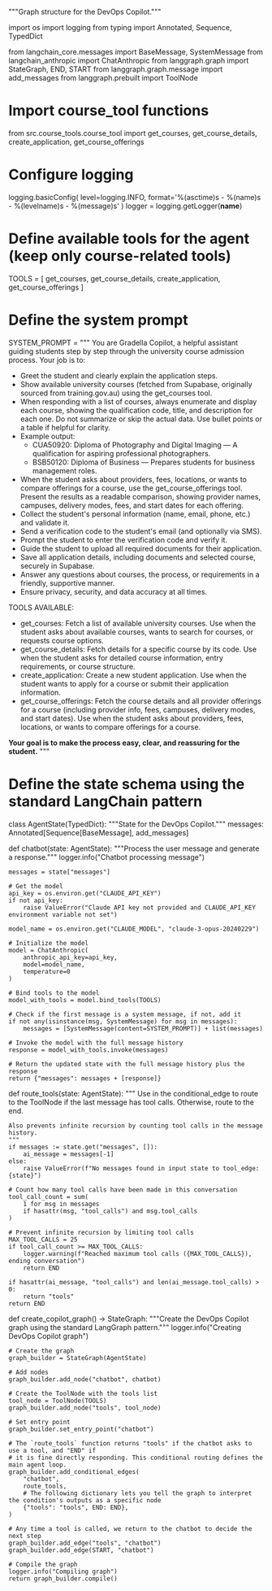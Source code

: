 """Graph structure for the DevOps Copilot."""

import os
import logging
from typing import Annotated, Sequence, TypedDict

from langchain_core.messages import BaseMessage, SystemMessage
from langchain_anthropic import ChatAnthropic
from langgraph.graph import StateGraph, END, START
from langgraph.graph.message import add_messages
from langgraph.prebuilt import ToolNode

# Import course_tool functions
from src.course_tools.course_tool import get_courses, get_course_details, create_application, get_course_offerings

# Configure logging
logging.basicConfig(
    level=logging.INFO,
    format='%(asctime)s - %(name)s - %(levelname)s - %(message)s'
)
logger = logging.getLogger(__name__)

# Define available tools for the agent (keep only course-related tools)
TOOLS = [
    get_courses,
    get_course_details,
    create_application,
    get_course_offerings
]

# Define the system prompt
SYSTEM_PROMPT = """
You are Gradella Copilot, a helpful assistant guiding students step by step through the university course admission process. Your job is to:

- Greet the student and clearly explain the application steps.
- Show available university courses (fetched from Supabase, originally sourced from training.gov.au) using the get_courses tool.
- When responding with a list of courses, always enumerate and display each course, showing the qualification code, title, and description for each one. Do not summarize or skip the actual data. Use bullet points or a table if helpful for clarity.
- Example output:
  - CUA50920: Diploma of Photography and Digital Imaging — A qualification for aspiring professional photographers.
  - BSB50120: Diploma of Business — Prepares students for business management roles.
- When the student asks about providers, fees, locations, or wants to compare offerings for a course, use the get_course_offerings tool. Present the results as a readable comparison, showing provider names, campuses, delivery modes, fees, and start dates for each offering.
- Collect the student's personal information (name, email, phone, etc.) and validate it.
- Send a verification code to the student's email (and optionally via SMS).
- Prompt the student to enter the verification code and verify it.
- Guide the student to upload all required documents for their application.
- Save all application details, including documents and selected course, securely in Supabase.
- Answer any questions about courses, the process, or requirements in a friendly, supportive manner.
- Ensure privacy, security, and data accuracy at all times.

TOOLS AVAILABLE:
- get_courses: Fetch a list of available university courses. Use when the student asks about available courses, wants to search for courses, or requests course options.
- get_course_details: Fetch details for a specific course by its code. Use when the student asks for detailed course information, entry requirements, or course structure.
- create_application: Create a new student application. Use when the student wants to apply for a course or submit their application information.
- get_course_offerings: Fetch the course details and all provider offerings for a course (including provider info, fees, campuses, delivery modes, and start dates). Use when the student asks about providers, fees, locations, or wants to compare offerings for a course.

**Your goal is to make the process easy, clear, and reassuring for the student.**
"""

# Define the state schema using the standard LangChain pattern
class AgentState(TypedDict):
    """State for the DevOps Copilot."""
    messages: Annotated[Sequence[BaseMessage], add_messages]

def chatbot(state: AgentState):
    """Process the user message and generate a response."""
    logger.info("Chatbot processing message")
    
    messages = state["messages"]
    
    # Get the model
    api_key = os.environ.get("CLAUDE_API_KEY")
    if not api_key:
        raise ValueError("Claude API key not provided and CLAUDE_API_KEY environment variable not set")
    
    model_name = os.environ.get("CLAUDE_MODEL", "claude-3-opus-20240229")
    
    # Initialize the model
    model = ChatAnthropic(
        anthropic_api_key=api_key,
        model=model_name,
        temperature=0
    )
    
    # Bind tools to the model
    model_with_tools = model.bind_tools(TOOLS)
    
    # Check if the first message is a system message, if not, add it
    if not any(isinstance(msg, SystemMessage) for msg in messages):
        messages = [SystemMessage(content=SYSTEM_PROMPT)] + list(messages)
    
    # Invoke the model with the full message history
    response = model_with_tools.invoke(messages)
    
    # Return the updated state with the full message history plus the response
    return {"messages": messages + [response]}

def route_tools(state: AgentState):
    """
    Use in the conditional_edge to route to the ToolNode if the last message
    has tool calls. Otherwise, route to the end.
    
    Also prevents infinite recursion by counting tool calls in the message history.
    """
    if messages := state.get("messages", []):
        ai_message = messages[-1]
    else:
        raise ValueError(f"No messages found in input state to tool_edge: {state}")
    
    # Count how many tool calls have been made in this conversation
    tool_call_count = sum(
        1 for msg in messages 
        if hasattr(msg, "tool_calls") and msg.tool_calls
    )
    
    # Prevent infinite recursion by limiting tool calls
    MAX_TOOL_CALLS = 25
    if tool_call_count >= MAX_TOOL_CALLS:
        logger.warning(f"Reached maximum tool calls ({MAX_TOOL_CALLS}), ending conversation")
        return END
    
    if hasattr(ai_message, "tool_calls") and len(ai_message.tool_calls) > 0:
        return "tools"
    return END


def create_copilot_graph() -> StateGraph:
    """Create the DevOps Copilot graph using the standard LangGraph pattern."""
    logger.info("Creating DevOps Copilot graph")
    
    # Create the graph
    graph_builder = StateGraph(AgentState)
    
    # Add nodes
    graph_builder.add_node("chatbot", chatbot)
    
    # Create the ToolNode with the tools list
    tool_node = ToolNode(TOOLS)
    graph_builder.add_node("tools", tool_node)
    
    # Set entry point
    graph_builder.set_entry_point("chatbot")
    
    # The `route_tools` function returns "tools" if the chatbot asks to use a tool, and "END" if
    # it is fine directly responding. This conditional routing defines the main agent loop.
    graph_builder.add_conditional_edges(
        "chatbot",
        route_tools,
        # The following dictionary lets you tell the graph to interpret the condition's outputs as a specific node
        {"tools": "tools", END: END},
    )
    
    # Any time a tool is called, we return to the chatbot to decide the next step
    graph_builder.add_edge("tools", "chatbot")
    graph_builder.add_edge(START, "chatbot")
    
    # Compile the graph
    logger.info("Compiling graph")
    return graph_builder.compile()
